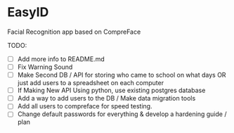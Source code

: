 # EasyID
 Facial Recognition app based on CompreFace

TODO:
- [ ] Add more info to README.md
- [ ] Fix Warning Sound
- [ ] Make Second DB / API for storing who came to school on what days OR just add users to a spreadsheet on each computer 
- [ ] If Making New API Using python, use existing postgres database
- [ ] Add a way to add users to the DB / Make data migration tools
- [ ] Add all users to compreface for speed testing.
- [ ] Change default passwords for everything & develop a hardening guide / plan
